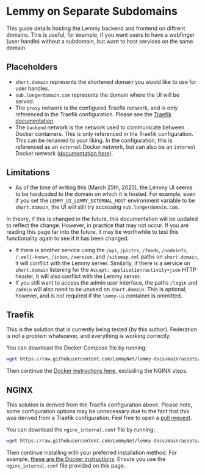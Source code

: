 # Lemmy on Separate Subdomains

This guide details hosting the Lemmy backend and frontend on diffrent domains. This is useful, for example, if you want users to have a webfinger (user handle) without a subdomain, but want to host services on the same domain.

## Placeholders

- `short.domain` represents the shortened domain you would like to use for user handles.
- `sub.longerdomain.com` represents the domain where the UI will be served.
- The `proxy` network is the configured Traefik network, and is only referenced in the Traefik configuration. Please see the [Traefik documentation](https://doc.traefik.io/traefik/providers/docker/#network).
- The `backend` network is the network used to communicate between Docker containers. This is only referenced in the Traefik configuration. This can be renamed to your liking. In the configuration, this is referenced as an `external` Docker network, but can also be an `internal` Docker network ([documentation here](https://docs.docker.com/compose/how-tos/networking/#use-a-pre-existing-network)).

## Limitations

- As of the time of writing this (March 25th, 2025), the Lemmy UI seems to be hardcoded to the domain on which it is hosted. For example, even if you set the `LEMMY_UI_LEMMY_EXTERNAL_HOST` environment variable to be `short.domain`, the UI will still try accessing `sub.longerdomain.com`.

In theory, if this is changed in the future, this documentation will be updated to reflect the change. However, in practice that may not occur. If you are reading this page far into the future, it may be worthwhile to test this functionality again to see if it has been changed.

- If there is another service using the `/api`, `/pictrs`, `/feeds`, `/nodeinfo`, `/.well-known`, `/inbox`, `/version`, and `/sitemap.xml` paths on `short.domain`, it will conflict with the Lemmy server. Similarly, if there is a service on `short.domain` listening for the `Accept: application/activity+json` HTTP header, it will also conflict with the Lemmy server.
- If you still want to access the admin user interface, the paths `/login` and `/admin` will also need to be unused on `short.domain`. This is optional, however, and is not required if the `lemmy-ui` container is ommitted.

## Traefik

This is the solution that is currently being tested (by this author). Federation is not a problem whatsoever, and everything is working correctly.

You can download the Docker Compose file by running:

```sh
wget https://raw.githubusercontent.com/LemmyNet/lemmy-docs/main/assets/separate_subdomains/traefik/compose.yml
```

Then continue the [Docker instructions here](https://join-lemmy.org/docs/administration/install_docker.html), excluding the NGINX steps.

## NGINX

This solution is derived from the Traefik configuration above. Please note, some configuration options may be unnecessary due to the fact that this was derived from a Traefik configuration. Feel free to open a [pull request](https://github.com/LemmyNet/lemmy-docs).

You can download the `nginx_internal.conf` file by running:

```sh
wget https://raw.githubusercontent.com/LemmyNet/lemmy-docs/main/assets/separate_subdomains/nginx/nginx_internal.conf
```

Then continue installing with your preferred installation method. For example, [these are the Docker instructions](https://join-lemmy.org/docs/administration/install_docker.html). Ensure you use the `nginx_internal.conf` file provided on this page.
